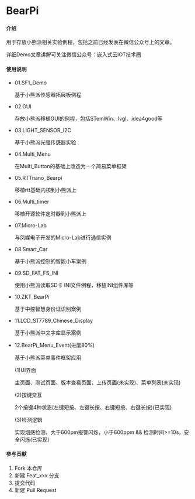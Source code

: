 # BearPi

#### 介绍
用于存放小熊派相关实验例程，包括之前已经发表在微信公众号上的文章。

详细Demo文章讲解可关注微信公众号：嵌入式云IOT技术圈

#### 使用说明

- 01.SF1_Demo

  基于小熊派传感器拓展板例程

- 02.GUI

  存放小熊派移植GUI的例程，包括STemWin、lvgl、idea4good等
  
- 03.LIGHT_SENSOR_I2C

  基于小熊派光强传感器实验

- 04.Multi_Menu

  在Multi_Button的基础上改造为一个简易菜单框架

- 05.RTTnano_Bearpi

  移植rtt基础内核到小熊派上

- 06.Multi_timer

  移植开源软件定时器到小熊派上

- 07.Micro-Lab

  与凤媒电子开发的Micro-Lab进行通信实例

- 08.Smart_Car

  基于小熊派控制的智能小车案例

- 09.SD_FAT_FS_INI

  使用小熊派读取SD卡 INI文件例程，移植INI组件库等
  
- 10.ZKT_BearPi

  基于中控智慧身份证识别案例
  
- 11.LCD_ST7789_Chinese_Display

  基于小熊派中文字库显示案例
  
- 12.BearPi_Menu_Event(进度80%)

  基于小熊派菜单事件框架应用

  (1)UI界面

  主页面、测试页面、版本查看页面、上传页面(未实现)、菜单列表(未实现)

  (2)按键交互

  2个按键4种状态(左键短按、左键长按、右键短按、右键长按)(已实现)

  (3)检测逻辑

  实现烟感检测，大于600pm报警闪烁，小于600ppm && 检测时间>=10s，安全闪烁(已实现)



#### 参与贡献

1.  Fork 本仓库
2.  新建 Feat_xxx 分支
3.  提交代码
4.  新建 Pull Request
